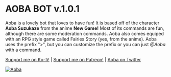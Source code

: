 AOBA BOT v.1.0.1
================

Aoba is a lovely bot that loves to have fun! It is based off of the character **Aoba Suzukaze** from the anime **New Game!** Most of its commands are fun, although there are some moderation commands. Aoba also comes equiped with an RPG style game called Fairies Story (yes, from the anime). Aoba uses the prefix ">", but you can customize the prefix or you can just *@Aoba* with a command.

<a href="http://ko-fi.com/matchamilk">Support me on Ko-fi!</a> | <a href="https://www.patreon.com/aobabot">Support me on Patreon!</a> | <a href="http://twitter.com/Aoba4Discord">Aoba on Twitter</a>

<a href="https://discordbots.org/bot/465934252949897216" >
  <img src="https://discordbots.org/api/widget/465934252949897216.svg" alt="Aoba" />
</a>

